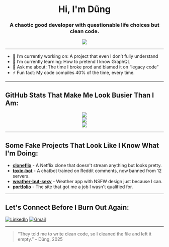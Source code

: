 <h1 align="center">Hi, I'm Dũng</h1>
<h3 align="center">A chaotic good developer with questionable life choices but clean code.</h3>

<p align="center">
  <img src="https://readme-typing-svg.herokuapp.com/?lines=Code%20by%20day%2C%20rant%20by%20night;Full-stack%20dev%20%7C%20Bug%20conjurer%20%7C%20Coffee%20addict&center=true&width=500&height=50">
</p>

---

- 🔭 I’m currently working on: A project that even I don’t fully understand
- 🌱 I’m currently learning: How to pretend I know GraphQL
- 💬 Ask me about: The time I broke prod and blamed it on “legacy code”
- ⚡ Fun fact: My code compiles 40% of the time, every time.

---

## GitHub Stats That Make Me Look Busier Than I Am:

<p align="center">
  <img src="https://github-readme-stats.vercel.app/api?username=dung&show_icons=true&theme=tokyonight" />
  <br/>
  <img src="https://github-readme-streak-stats.herokuapp.com?user=dung&theme=tokyonight" />
  <br/>
  <img src="https://github-readme-stats.vercel.app/api/top-langs/?username=dung&layout=compact&theme=tokyonight" />
</p>

---

## Some Fake Projects That Look Like I Know What I'm Doing:

- **[cloneflix](https://github.com/dung/cloneflix)** - A Netflix clone that doesn't stream anything but looks pretty.
- **[toxic-bot](https://github.com/dung/toxic-bot)** - A chatbot trained on Reddit comments, now banned from 12 servers.
- **[weather-but-sexy](https://github.com/dung/weather-but-sexy)** - Weather app with NSFW design just because I can.
- **[portfolio](https://github.com/dung/portfolio)** - The site that got me a job I wasn't qualified for.

---

## Let's Connect Before I Burn Out Again:

[![LinkedIn](https://img.shields.io/badge/LinkedIn-%230077B5.svg?style=for-the-badge&logo=linkedin&logoColor=white)](https://linkedin.com/in/dung)
[![Gmail](https://img.shields.io/badge/Gmail-D14836?style=for-the-badge&logo=gmail&logoColor=white)](mailto:dung.dev@gmail.com)

---

> “They told me to write clean code, so I cleaned the file and left it empty.” – Dũng, 2025
